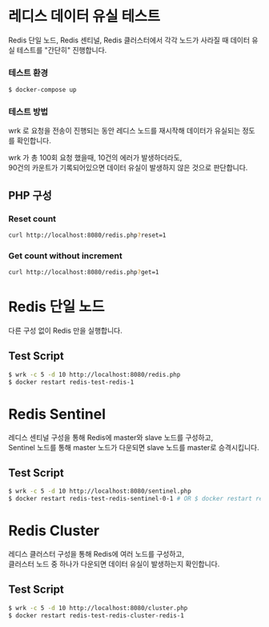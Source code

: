 # 레디스 데이터 유실 테스트

Redis 단일 노드, Redis 센티널, Redis 클러스터에서 각각 노드가 사라질 때 데이터 유실 테스트를 "간단히" 진행합니다.

### 테스트 환경
```bash
$ docker-compose up
```

### 테스트 방법

wrk 로 요청을 전송이 진행되는 동안 레디스 노드를 재시작해 데이터가 유실되는 정도를 확인합니다.

wrk 가 총 100회 요청 했을때, 10건의 에러가 발생하더라도,  
90건의 카운트가 기록되어있으면 데이터 유실이 발생하지 않은 것으로 판단합니다.

## PHP 구성

### Reset count
```bash
curl http://localhost:8080/redis.php?reset=1
```

### Get count without increment
```bash
curl http://localhost:8080/redis.php?get=1
```

# Redis 단일 노드

다른 구성 없이 Redis 만을 실행합니다.

## Test Script
```bash
$ wrk -c 5 -d 10 http://localhost:8080/redis.php
$ docker restart redis-test-redis-1
```



# Redis Sentinel

레디스 센티널 구성을 통해 Redis에 master와 slave 노드를 구성하고,  
Sentinel 노드를 통해 master 노드가 다운되면 slave 노드를 master로 승격시킵니다.

## Test Script
```bash
$ wrk -c 5 -d 10 http://localhost:8080/sentinel.php
$ docker restart redis-test-redis-sentinel-0-1 # OR $ docker restart redis-test-redis-sentinel-0-1
```



# Redis Cluster

레디스 클러스터 구성을 통해 Redis에 여러 노드를 구성하고,  
클러스터 노드 중 하나가 다운되면 데이터 유실이 발생하는지 확인합니다.

## Test Script
```bash
$ wrk -c 5 -d 10 http://localhost:8080/cluster.php
$ docker restart redis-test-redis-cluster-redis-1
```

